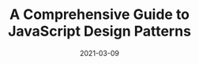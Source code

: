 ---
date: 2021-03-09
permalink: false
publisher: lambdatesting
tags:
  - guides
  - javascript
  - design-patterns
target_url: https://www.lambdatest.com/blog/comprehensive-guide-to-javascript-design-patterns/
title: A Comprehensive Guide to JavaScript Design Patterns
---